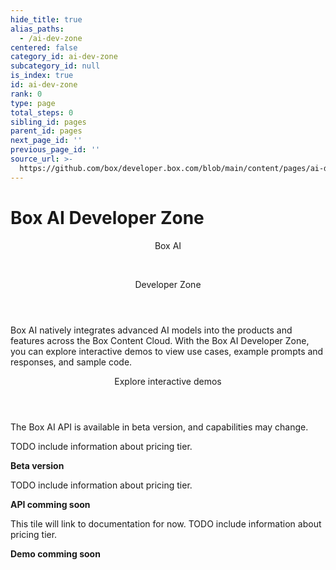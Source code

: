 ```yaml
---
hide_title: true
alias_paths:
  - /ai-dev-zone
centered: false
category_id: ai-dev-zone
subcategory_id: null
is_index: true
id: ai-dev-zone
rank: 0
type: page
total_steps: 0
sibling_id: pages
parent_id: pages
next_page_id: ''
previous_page_id: ''
source_url: >-
  https://github.com/box/developer.box.com/blob/main/content/pages/ai-dev-zone/index.md
---
```

# Box AI Developer Zone

<Centered wide id="ai-developer-zone" >

<HeroImage type="AiDevZone" imageWidth="548" imageHeight="493">

<Header>

Box AI

</br>

Developer Zone

</Header>

Box AI natively integrates advanced AI models into the products and features
across the Box Content Cloud. With the Box AI Developer Zone, you can
explore interactive demos to view use cases, example prompts and responses,
and sample code.

</HeroImage>

</Centered>

<Centered mid>

<Header>

Explore interactive demos

</Header>

<p style="text-align: left; margin-left: 0;">

The Box AI API is available in beta version, and capabilities may change.

</p>

<TileGrid rows="3">

<Tile type="summarisation" title="Generate instant summary of any document" href="/ai-dev-zone-summary">

TODO include information about pricing tier.

<strong style="background-color: #3B1E9B">

Beta version

</strong>

</Tile>

<Tile type="metadata" title="Extract metadata from any document" href="/ai-dev-zone-metadata">

TODO include information about pricing tier.

<strong style="background-color: #3B1E9B">

API comming soon

</strong>

</Tile>

<Tile type="document-qa" title="Ask questions related to content of a document" href="/">

This tile will link to documentation for now.
TODO include information about pricing tier.

<strong style="background-color: #909090">

Demo comming soon

</strong>

</Tile>

</TileGrid>

</Centered>

<!-- <Centered mid>

<Header>

AI API reference

</Header>

<p style="text-align: left; margin-left: 0;">

Follow along with our featured guides to help get you up and running

</p>

<TileGrid rows="4">

<Tile type="pen" title="Text generation" href="/ai-dev-zone">

AI API ask about document's content endpoint

</Tile>

<Tile type="speach-bubble" title="Q&A" href="/ai-dev-zone">

AI API document Q&A endpoint

</Tile>

<Tile type="document" title="Metadata extraction" href="/ai-dev-zone">

Metadata AI API for extrating metadata from a document

</Tile>

<Tile type="document" title="Metadata extraction" href="/ai-dev-zone">

Metadata AI API for extrating metadata from a document

</Tile>

</TileGrid>

</Centered>

 -->